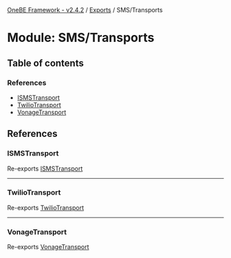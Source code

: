 [OneBE Framework - v2.4.2](../README.md) / [Exports](../modules.md) / SMS/Transports

# Module: SMS/Transports

## Table of contents

### References

- [ISMSTransport](SMS_Transports.md#ismstransport)
- [TwilioTransport](SMS_Transports.md#twiliotransport)
- [VonageTransport](SMS_Transports.md#vonagetransport)

## References

### ISMSTransport

Re-exports [ISMSTransport](../interfaces/SMS_Transports_ISMSTransport.ISMSTransport.md)

___

### TwilioTransport

Re-exports [TwilioTransport](../classes/SMS_Transports_TwilioTransport.TwilioTransport.md)

___

### VonageTransport

Re-exports [VonageTransport](../classes/SMS_Transports_VonageTransport.VonageTransport.md)
